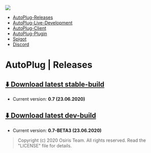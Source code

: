 ![](https://rapidus-info.webnode.com/_files/200000003-4d08d4d08f/AutoPlug%20GitHub%20Header%20800x80.png)
- [AutoPlug-Releases](https://github.com/Osiris-Team/AutoPlug-Releases)
- [AutoPlug-Live-Development](https://trello.com/b/zC8MKgEe/autoplug-development)
- [AutoPlug-Client](https://github.com/Osiris-Team/AutoPlug-Client)
- [AutoPlug-Plugin](https://github.com/Osiris-Team/AutoPlug-Plugin)
- [Spigot](https://www.spigotmc.org/members/osiristeam.935748/)
- [Discord](https://discord.com/invite/GGNmtCC)

# AutoPlug | Releases
## [ :arrow_down: Download latest stable-build](https://github.com/Osiris-Team/AutoPlug-Releases/raw/master/autoplug-latest.zip)
- Current version: **0.7 (23.06.2020)**

## [ :arrow_down: Download latest dev-build](https://github.com/Osiris-Team/AutoPlug-Releases/raw/master/dev-builds/autoplug-v0.7-BETA-3.zip)
- Current version: **0.7-BETA3 (23.06.2020)**
 
 
 > Copyright (c) 2020 Osiris Team. All rights reserved. Read the "LICENSE" file for details.
